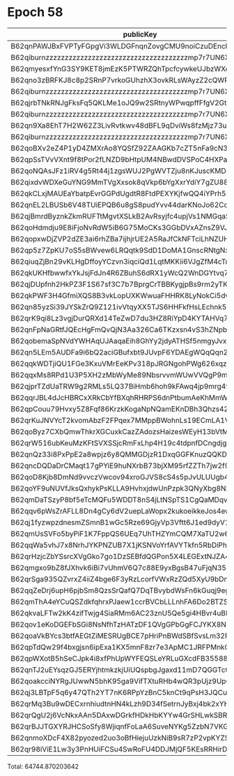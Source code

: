 # Epoch 58

| publicKey                                               | amount         | fee       | amountMina      | feeMina |
|---------------------------------------------------------|----------------|-----------|-----------------|---------|
| B62qnPAWJBxFVPTyFGpgVi3WLDGFnqnZovgCMU9noiCzuDEnckH18ZA | 25097802457357 | 100000000 | 25097.802457357 | 0.1     |
| B62qiburnzzzzzzzzzzzzzzzzzzzzzzzzzzzzzzzzzzzzzmp7r7UN6X | 25097802457356 | 100000000 | 25097.802457356 | 0.1     |
| B62qmyesxfYnG3SY9KET8jmEzK5PTWRZQhTpcfcywkeUJbzWXqqXEbE | 4033489308472  | 100000000 | 4033.489308472  | 0.1     |
| B62qno3zBRFKJ8c8p2SRnP7vrkoGUhzhX3ovkRLsWAyzZ2cQWRovcdr | 1639601967100  | 100000000 | 1639.6019671    | 0.1     |
| B62qiburnzzzzzzzzzzzzzzzzzzzzzzzzzzzzzzzzzzzzzmp7r7UN6X | 1639601967100  | 100000000 | 1639.6019671    | 0.1     |
| B62qjrbTNkRNJgFksFq5QKLMe1oJQ9w2SRtnyWPwqpffFfgV2GtubWF | 1351345581187  | 100000000 | 1351.345581187  | 0.1     |
| B62qiburnzzzzzzzzzzzzzzzzzzzzzzzzzzzzzzzzzzzzzmp7r7UN6X | 1351345581187  | 100000000 | 1351.345581187  | 0.1     |
| B62qn9Xa8EhT7H2W62Z3LivRvtkwv48dBFL9qDviWs8fzMjz73upbmW | 1179595474191  | 100000000 | 1179.595474191  | 0.1     |
| B62qiburnzzzzzzzzzzzzzzzzzzzzzzzzzzzzzzzzzzzzzmp7r7UN6X | 1179595474191  | 100000000 | 1179.595474191  | 0.1     |
| B62qoBXv2eZ4P1yD4ZMXrAo8YQSfZ92ZAAGKb7cZT5nFa9cN33YD2ff | 1211825927693  | 100000000 | 1211.825927693  | 0.1     |
| B62qpSsTVvVXnt9f8tPor2fLNZD9bHtpUM4NBwdDVSPoC4HXPaHREyQ | 346396114004   | 100000000 | 346.396114004   | 0.1     |
| B62qoNQAsJFz1iRV4g5Rt44j1zgsWUJ2PgWVTZju8nKJuscKMDsJbNw | 98818330545    | 100000000 | 98.818330545    | 0.1     |
| B62qixdvWDXeGuYNG9MmTVgXxsok8qVkp6bYgXxrYdiY7gZU88X6kY7 | 97340188540    | 100000000 | 97.34018854     | 0.1     |
| B62qkCLxjMAUEaYbatpEvrGGPdUgdtR8FtdPEXYKjfwQQ4iYPrh53Yn | 56061077519    | 100000000 | 56.061077519    | 0.1     |
| B62qnEL2LBUSb6V48TUiEPQB6u8gS8pudYvv44darKNoJo62Cd6S9zB | 52911009471    | 100000000 | 52.911009471    | 0.1     |
| B62qjBmrdByznkZkmRUFTtMgvtXSLkB2AvRsyjfc4upjVs1NMGqaSK6 | 52908126128    | 100000000 | 52.908126128    | 0.1     |
| B62qoHdmdju9E8iFjoNvRdW5iB6G75MoCKs3GGbDVxAZnsZ9VJj8kRk | 42907059734    | 100000000 | 42.907059734    | 0.1     |
| B62qopxwDjZVP2dZE3ai6rhZBa7ijhjrUE2A5RaJfCkNFTciLhNZUHV | 35980697019    | 100000000 | 35.980697019    | 0.1     |
| B62qp5z7ZpKU7oS5sBWvew6LRQqtk9SdD1DoMA1GnscRNtgNxhRzz6C | 29617755362    | 100000000 | 29.617755362    | 0.1     |
| B62qiuqZjBn29vKLHgDffoyYCzvn3iqciQd1LqtMKKii6VJgZfM4cTm | 23228332877    | 100000000 | 23.228332877    | 0.1     |
| B62qkUKHfbwwfxYkJsjFdJn4R6ZBuhS6dRX1yWcQ2WnDGYtvq74jE4Y | 20841820294    | 100000000 | 20.841820294    | 0.1     |
| B62qjDUpfnh2HkPZ3F1S67sf3C7b7BprgCrTBBKygjpBs9rm2yTK6fb | 18590818542    | 100000000 | 18.590818542    | 0.1     |
| B62qkPWF3H4GfmiXQS8B3vkLopUXKWwuaFHHRK8LyNokCi5dvhKvAwT | 13802518638    | 100000000 | 13.802518638    | 0.1     |
| B62qn85yzSi39JYSkZrQ9Z121ivVtqyXX5TJS6HHFkfHsLEchnk5Kv7 | 13758637994    | 100000000 | 13.758637994    | 0.1     |
| B62qrK9qi8Lz3vgjDurQRXd14TeZwD7du3HZ8RiYpD4KYTAHVq7rX3g | 8391646139     | 100000000 | 8.391646139     | 0.1     |
| B62qnFpNaGRtfJQEcHgFmQvQjN3Aa326Ca6TKzxsn4vS3hZNpbJAEHv | 6609548412     | 100000000 | 6.609548412     | 0.1     |
| B62qobemaSpNVdYWHAqUJAaqaEih8GhYy2jdyATHSf5nmgyJvxoA358 | 5072308995     | 100000000 | 5.072308995     | 0.1     |
| B62qn5LEm5AUDFa9i6bQ2aciGBufxbt9JUvpF6YDAEgWQqQqn2MSnr7 | 5052697114     | 100000000 | 5.052697114     | 0.1     |
| B62qqkWDTjiQU1FGe3KxuVMrEeKPv318pJRGNgohPWg626xqzyQZuzb | 4145096963     | 100000000 | 4.145096963     | 0.1     |
| B62qqxMs8RPd1U3P5XH2zMbWyMe89NbsrvvmWUwVVQgP9mNwZFVAGAx | 3632895386     | 100000000 | 3.632895386     | 0.1     |
| B62qjprTZdUaTRW9g2RMLs5LQ37BiHmb6hoh9kFAwq4jp9mrg4fLJvK | 3333582693     | 100000000 | 3.333582693     | 0.1     |
| B62qqrJBL4dJcHBRCxXRkCbYfBXqhRHRPS6dnPtbumAeKhMmWzQ3c4b | 3333560370     | 100000000 | 3.33356037      | 0.1     |
| B62qpCouu79Hvxy5Z8Fqf86KrzkKogaNpNQamEKnDBh3Qhzs42ZAZVE | 2540232156     | 100000000 | 2.540232156     | 0.1     |
| B62qrKuJNVYcT2kvomAbzF2FPqex7MMppBWohnLs19ECmLA1V5mDxeB | 2100025518     | 100000000 | 2.100025518     | 0.1     |
| B62qoByz7CXbQmwThkrXGCuxkCazZAdozsHaizesWEyH13bVtMrgBcE | 1617245648     | 100000000 | 1.617245648     | 0.1     |
| B62qrW516ubKeuMzKFtSVXSSjcRmFxLhp4H19c4tdpnfDCngdjgJpZG | 1285819743     | 100000000 | 1.285819743     | 0.1     |
| B62qnQz33i8PxPpE2a8wpjz6y8QMMGDjzR1DxqGGFKnuzQQKD6a917B | 1111322563     | 100000000 | 1.111322563     | 0.1     |
| B62qncDQDaDrCMaqt17gPYiE9huNXrbB73bjXM95rfZZTh7jw2f9EvR | 905336881      | 100000000 | 0.905336881     | 0.1     |
| B62qoD8Kjb8DmNd9vvczVwcov94xroGJVS8cS4s5pJvULUUgb4rRtrE | 763777948      | 100000000 | 0.763777948     | 0.1     |
| B62qoYF9uNUVfJksQxhykPsKLLA9HvhxjdwUnPzpk3QNyXbg8Nxp3HP | 731764240      | 100000000 | 0.73176424      | 0.1     |
| B62qmDaTSzyP8bf5eTcMQFu5WDDT8nS4jLtNSpTS1CgQaMDqvs9jTr8 | 446263719      | 100000000 | 0.446263719     | 0.1     |
| B62qqv6pWsZrAFLL8Dn4gCy6dV2uepLaWopx2kukoeikkeJos4ewbBt | 437300380      | 100000000 | 0.43730038      | 0.1     |
| B62qj1fyzwpzdnesmZSmnB1wGc5Rze69GjyVp3Vftt6J1ed9dyV1BT9 | 291907656      | 100000000 | 0.291907656     | 0.1     |
| B62qmUsSVFo5byPiF1K7FppQS6UEq7UhTHZYmCQM7XaTU2w6Fci75CP | 239616931      | 100000000 | 0.239616931     | 0.1     |
| B62qqWa5vhJ7x8NrhJYKPNZUB7X1jKSNVoYrfAVYTkfn5RbDiPhxEiz | 216014625      | 100000000 | 0.216014625     | 0.1     |
| B62qrHzjcZbYSsrcXVgGko7go1DzSEBfdQGPon5X4LEGExtNJZA4ECj | 178690024      | 100000000 | 0.178690024     | 0.1     |
| B62qmgxo9bZ8fJXhvk6iBi7vUhmV6Q7c88E9yxBgsB47uFjqN35oRus | 171248523      | 100000000 | 0.171248523     | 0.1     |
| B62qrSga935QZvrxZ4iiZ4bge6F3yRzLcorfVWxRzZQd5XyU9bDmScc | 150254419      | 100000000 | 0.150254419     | 0.1     |
| B62qqZeDrj6upH6pjbSm8QzsSrQafQ7DqTBvybdWsFn6kGuqj9egfyY | 122298242      | 100000000 | 0.122298242     | 0.1     |
| B62qmThA4eYCuQSZdkfqhrxPJaew1ccrBVCbLLLnhFA6Do2BTZSVS7D | 100097699      | 100000000 | 0.100097699     | 0.1     |
| B62qkvaLFTw2kK4zifTwjg4SiaRMm6AC23znU5Qe5gi4HBvr4uBLEQu | 96831836       | 100000000 | 0.096831836     | 0.1     |
| B62qov1eKoDGEFbSGi8NsNfhTzHATzDF1QVgGPbGgFCJYKX8NSVva1T | 80518523       | 100000000 | 0.080518523     | 0.1     |
| B62qoaVkBYcs3btfAEGtZiMESRUgBCE7pHriPnBWdSBfSvsLm32FNGr | 68123684       | 100000000 | 0.068123684     | 0.1     |
| B62qpTdQw29f4bxgjsn6ipExa1KX5mnF8zr7e3ApMC1JRFPMnkQp4tR | 43361106       | 100000000 | 0.043361106     | 0.1     |
| B62qpWXotB5hSeCJpk4i8xfPhUpWYFEQSLeYRLuGXcdFB35588y6tD3 | 37653437       | 100000000 | 0.037653437     | 0.1     |
| B62qnTJ2uEYsqzGJ5ERYjhtmkzkjUiUQspbgJgaxd11mD7QGGTcCrNU | 33783624       | 100000000 | 0.033783624     | 0.1     |
| B62qoakcciNYRgJUwwN5bhK95ga9VifTXtuRHb4wQR3pUjz9UpQmZx3 | 24341558       | 100000000 | 0.024341558     | 0.1     |
| B62qj3LBTpF5q6y47QTh2YT7nK6RPpYzBnC5knCt9qPsH3JQCu2JFL9 | 23259448       | 100000000 | 0.023259448     | 0.1     |
| B62qrMq3Bu9wDECxrnhiudtnHN4kLzh9D34fSetrnJyBxj4bk2xYHS3 | 8889116        | 100000000 | 0.008889116     | 0.1     |
| B62qrQgU2j6VcNkxAAn5DAxwDGrkfHDkHbKYYw4GrSHLwkSBR5TY6sw | 2154796        | 100000000 | 0.002154796     | 0.1     |
| B62qrBJJTGXYRJHCSoSfy8WjiqnfFoLaA6SuveNYKg5ZzbN7VKGidbt | 1591487        | 100000000 | 0.001591487     | 0.1     |
| B62qnmoXDcF4X82pyozed2uo3oBfHiejuUzkNiB9sR7zP2vpKYZSrKf | 459117         | 100000000 | 0.000459117     | 0.1     |
| B62qr98iViE1Lw3y3PnHUiFCSu4SwRoFU4DDJMjQF5KEsRRHirDDqDt | 422            | 100000000 | 4.22e-7         | 0.1     |

Total: 64744.870203642
